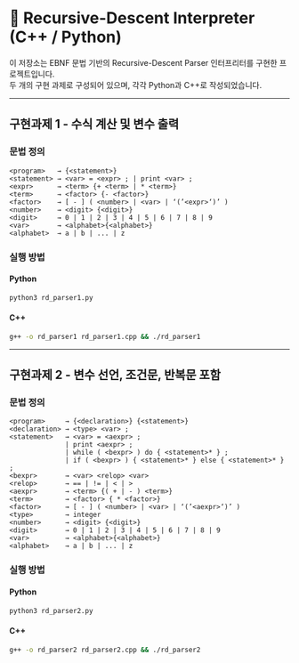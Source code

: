 # 📌 Recursive-Descent Interpreter (C++ / Python)

이 저장소는 EBNF 문법 기반의 Recursive-Descent Parser 인터프리터를 구현한 프로젝트입니다.  
두 개의 구현 과제로 구성되어 있으며, 각각 Python과 C++로 작성되었습니다.

---

## 구현과제 1 - 수식 계산 및 변수 출력

### 문법 정의

```ebnf
<program>   → {<statement>}
<statement> → <var> = <expr> ; | print <var> ;
<expr>      → <term> {+ <term> | * <term>}
<term>      → <factor> {- <factor>}
<factor>    → [ - ] ( <number> | <var> | ‘(’<expr>‘)’ )
<number>    → <digit> {<digit>}
<digit>     → 0 | 1 | 2 | 3 | 4 | 5 | 6 | 7 | 8 | 9
<var>       → <alphabet>{<alphabet>}
<alphabet>  → a | b | ... | z
```

### 실행 방법

#### Python

```bash
python3 rd_parser1.py
```

#### C++

```bash
g++ -o rd_parser1 rd_parser1.cpp && ./rd_parser1
```

---

## 구현과제 2 - 변수 선언, 조건문, 반복문 포함

### 문법 정의

```ebnf
<program>     → {<declaration>} {<statement>}
<declaration> → <type> <var> ;
<statement>   → <var> = <aexpr> ;
              | print <aexpr> ;
              | while ( <bexpr> ) do { <statement>* } ;
              | if ( <bexpr> ) { <statement>* } else { <statement>* } ;
<bexpr>       → <var> <relop> <var>
<relop>       → == | != | < | >
<aexpr>       → <term> {( + | - ) <term>}
<term>        → <factor> { * <factor>}
<factor>      → [ - ] ( <number> | <var> | ‘(’<aexpr>‘)’ )
<type>        → integer
<number>      → <digit> {<digit>}
<digit>       → 0 | 1 | 2 | 3 | 4 | 5 | 6 | 7 | 8 | 9
<var>         → <alphabet>{<alphabet>}
<alphabet>    → a | b | ... | z
```

### 실행 방법

#### Python

```bash
python3 rd_parser2.py
```

#### C++

```bash
g++ -o rd_parser2 rd_parser2.cpp && ./rd_parser2
```
